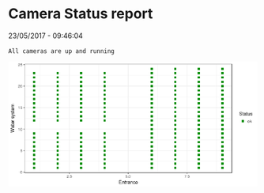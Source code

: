 Camera Status report
================
23/05/2017 - 09:46:04

    All cameras are up and running

![](camreport_files/figure-markdown_github/unnamed-chunk-2-1.png)
